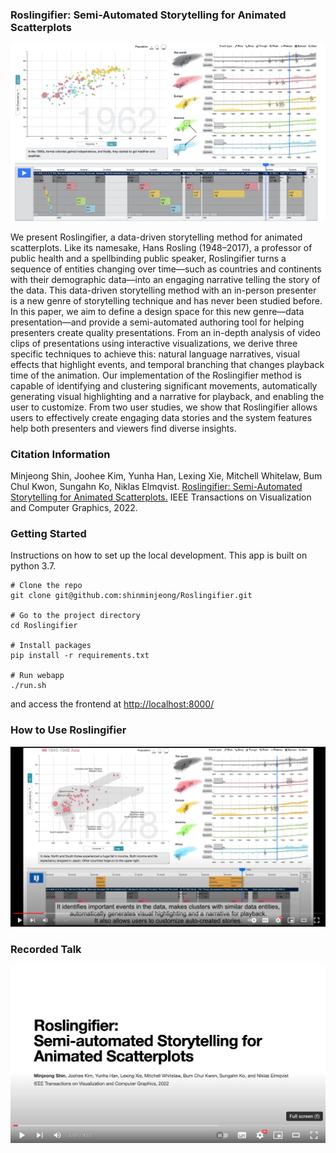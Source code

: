 ### Roslingifier: Semi-Automated Storytelling for Animated Scatterplots

![Teaser](figures/teaser.jpeg)

We present Roslingifier, a data-driven storytelling method for animated scatterplots. Like its namesake, Hans Rosling (1948–2017), a professor of public health and a spellbinding public speaker, Roslingifier turns a sequence of entities changing over time—such as countries and continents with their demographic data—into an engaging narrative telling the story of the data. This data-driven storytelling method with an in-person presenter is a new genre of storytelling technique and has never been studied before. In this paper, we aim to define a design space for this new genre—data presentation—and provide a semi-automated authoring tool for helping presenters create quality presentations. From an in-depth analysis of video clips of presentations using interactive visualizations, we derive three specific techniques to achieve this: natural language narratives, visual effects that highlight events, and temporal branching that changes playback time of the animation. Our implementation of the Roslingifier method is capable of identifying and clustering significant movements, automatically generating visual highlighting and a narrative for playback, and enabling the user to customize. From two user studies, we show that Roslingifier allows users to effectively create engaging data stories and the system features help both presenters and viewers find diverse insights.


### Citation Information

Minjeong Shin, Joohee Kim, Yunha Han, Lexing Xie, Mitchell Whitelaw, Bum Chul Kwon, Sungahn Ko, Niklas Elmqvist. [Roslingifier: Semi-Automated Storytelling for Animated Scatterplots.](https://ieeexplore.ieee.org/stamp/stamp.jsp?tp=&arnumber=9695173) IEEE Transactions on Visualization and Computer Graphics, 2022.


### Getting Started

Instructions on how to set up the local development.
This app is built on python 3.7.

```
# Clone the repo
git clone git@github.com:shinminjeong/Roslingifier.git

# Go to the project directory
cd Roslingifier

# Install packages
pip install -r requirements.txt

# Run webapp
./run.sh
```

and access the frontend at [http://localhost:8000/](http://localhost:8000/)



### How to Use Roslingifier

[![Howtouse](https://github.com/shinminjeong/Roslingifier/blob/main/figures/Youtube_snapshot.png)](https://youtu.be/BTkwk00gU0g)



### Recorded Talk

[![Howtouse](https://github.com/shinminjeong/Roslingifier/blob/main/figures/Youtube_talk_image.png)](https://youtu.be/4zV2Uhxsv08)
